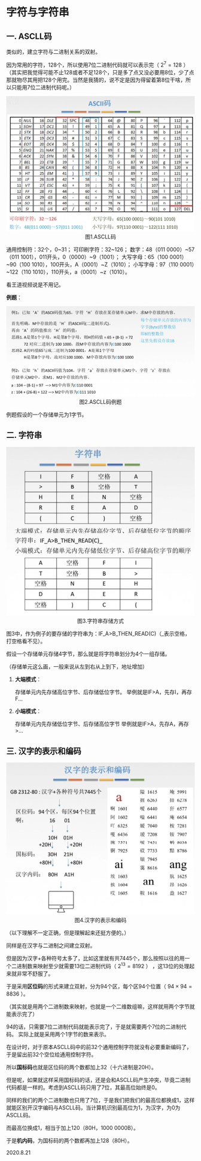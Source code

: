 # 字符与字符串

## 一. ASCLL码

类似的，建立字符与二进制关系的双射。

因为常用的字符，128个，所以使用7位二进制代码就可以表示完（ $2^7=128$ ）
（其实把我觉得可能不止128或者不足128个，只是多了点又没必要用8位，少了点那就物尽其用把128个用完。当然是我猜的，说不定是因为得留着第8位干啥，所以只能用7位二进制代码呢。）

<img src="计组204-1.png" alt="计组204-1" style="zoom:67%;" />

<center>图1.ASCLL码</center>

通用控制符：32个，0\~31；
可印刷字符：32\~126；
数字：48（011 0000）\~57（011 1001），011开头，0（0000）\~9（1001）；
大写字母：65（100 0001）\~90（100 1010），100开头，A（0001）\~Z（1010）；
小写字母：97（110 0001）\~122（110 1010），110开头，a（0001）\~z（1010）。

看王道视频说是不用记。

**例题**：

<img src="计组204-2.png" alt="计组204-2" style="zoom:67%;" />

<center>图2.ASCLL码例题</center>

例题假设的一个存储单元为1字节。

## 二. 字符串

<img src="计组204-3.png" alt="计组204-3" style="zoom:67%;" />

<center>图3.字符串存储方式</center>

图3中，作为例子的要存储的字符串为：IF_A>B_THEN_READ(C)（_表示空格，打空格看不见）。

假设一个存储单元存储4字节，那么就是将字符串划分为4个一组存储。

（存储单元这么画，一般来说从左到右从上到下，地址增加）

1. **大端模式**：

   存储单元内先存储高位字节、后存储低位字节。
   举例就是IF>A，先存I，再存F...

2. **小端模式**：

   存储单元内先存储低位字节、后存储高位字节
   举例就是IF>A，先存A，再存>...

## 三. 汉字的表示和编码

<img src="计组204-4.png" alt="计组204-4" style="zoom:67%;" />

<center>图4.汉字的表示和编码</center>

（以下理解不一定正确，但是理解起来还挺方便的。）

同样是在汉字与二进制之间建立双射。

但是因为汉字+各种符号太多了，比如这里就有共7445个，那么按照以往的用一个二进制数来映射至少就需要13位二进制代码（ $2^{13}=8192$ ） ，这13位的处理起来就非常不舒服了。

于是采用**区位码**的形式来建立双射，分为94个区，每个区94个位置（ $94\times 94=8836$ ）。

（其实就是用两个二进制数来映射，也就是一个二维数组嘛，这样就用两个字节就能表示完了）

94的话，只需要7位二进制代码就能表示完了，于是就需要两个7位的二进制代码。
实际上就是采用两个1字节的数来表示。

在设计时，对于原本ASCLL码中的前32个通用控制字符就没有必要重新编码了，于是留出前32个空位给通用控制字符。

所以**国标码**也就是区位码的两个数都加上32（十六进制是20H）。

但是呢，如果就这样采用国标码的话，还是会和ASCLL码产生冲突，毕竟二进制代码都是一样的。考虑到ASCLL码只用了7位，其最高位始终是0。

同样的我们的两个二进制数也只用了7位，于是我们把我们的最高位都换成1，这样就能区别开汉字编码与ASCLL码，当计算机识别最高位为1，为汉字，为0为ASCLL码。

而最高位换成1，相当于加上120（80H，1000 0000B）。

于是**机内码**，为国标码的两个数都再加上128（80H）。

2020.8.21